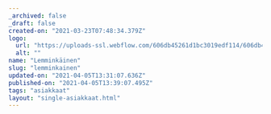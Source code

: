 ```yaml
---
_archived: false
_draft: false
created-on: "2021-03-23T07:48:34.379Z"
logo:
  url: "https://uploads-ssl.webflow.com/606db45261d1bc3019edf114/606db45261d1bc47baedf1cc_lemminka%CC%88inen.png"
  alt: ""
name: "Lemminkäinen"
slug: "lemminkainen"
updated-on: "2021-04-05T13:31:07.636Z"
published-on: "2021-04-05T13:39:07.495Z"
tags: "asiakkaat"
layout: "single-asiakkaat.html"
---
```



